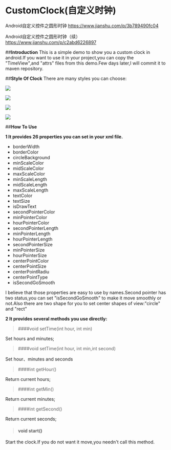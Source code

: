 ﻿# CustomClock(自定义时钟)

Android自定义控件之圆形时钟    https://www.jianshu.com/p/3b789490fc04

Android自定义控件之圆形时钟（续） https://www.jianshu.com/p/c2abd6226897

##**Introduction**
This is a simple demo to show you a custom clock in android.If you want to use it in your project,you can copy the "TimeView",and "attrs" files from this demo.Few days later,I will commit it to maven repository.

##**Style Of Clock**
There are many styles you can choose:

![](https://raw.githubusercontent.com/Lloyd0577/CustomClockForAndroid/master/img/ezgif.com-video-to-gif4.gif)

![](https://raw.githubusercontent.com/Lloyd0577/CustomClockForAndroid/master/img/ezgif.com-634513e019.gif)


![](https://raw.githubusercontent.com/Lloyd0577/CustomClockForAndroid/master/img/ezgif.com-video-to-gif2.gif)

![](https://raw.githubusercontent.com/Lloyd0577/CustomClockForAndroid/master/img/ezgif.com-video-to-gif6.gif)




##**How To Use**

**1 It provides 26  properties you can set in your xml file.**

- borderWidth 
- borderColor 
- circleBackground 
- minScaleColor 
- midScaleColor
- maxScaleColor
- minScaleLength
- midScaleLength
- maxScaleLength
- textColor
- textSize
- isDrawText
- secondPointerColor
- minPointerColor
- hourPointerColor
- secondPointerLength
- minPointerLength
- hourPointerLength
- secondPointerSize
- minPointerSize
- hourPointerSize
- centerPointColor
- centerPointSize
- centerPointRadiu 
- centerPointType  
- isSecondGoSmooth 

I believe that those properties are easy to use by names.Second pointer has two status,you can set "isSecondGoSmooth" to make it move smoothly or not.Also there are two shape for you to set center shapes of view:"circle" and "rect"

**2 It provides several methods you use directly:**

> ####void setTime(int hour, int min)
  

 Set hours and minutes;
  
> ####void setTime(int hour, int min,int second)

Set hour、minutes and seconds

> ####int getHour()

Return current hours;

> ####int getMin()

Return current minutes;

>####int getSecond()

Return current seconds;

>#### void start()

Start the clock.If you do not want it move,you needn't call this method.


       
       











